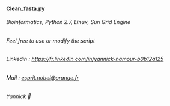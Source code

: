 #### Clean_fasta.py
###### Bioinformatics, Python 2.7, Linux, Sun Grid Engine
###### Feel free to use or modify the script
###### Linkedin : https://fr.linkedin.com/in/yannick-namour-b0b12a125
###### Mail : esprit.nobel@orange.fr
###### Yannick :frog:
